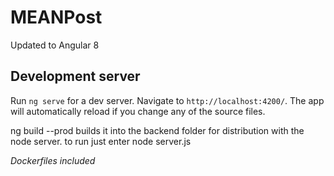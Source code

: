 

# MEANPost
Updated to Angular 8

## Development server

Run `ng serve` for a dev server. Navigate to `http://localhost:4200/`. The app will automatically reload if you change any of the source files.

ng build --prod builds it into the backend folder for distribution with the node server. to run just enter node server.js

*Dockerfiles included*

